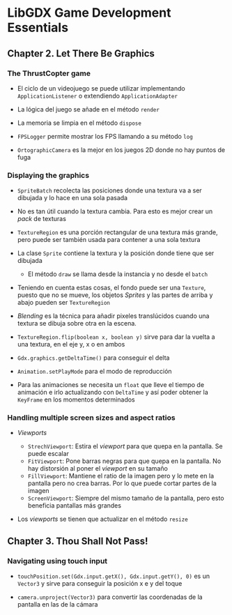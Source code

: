# LibGDX Game Development Essentials

## Chapter 2. Let There Be Graphics

### The ThrustCopter game

* El ciclo de un videojuego se puede utilizar implementando `ApplicationListener` o extendiendo `ApplicationAdapter`

* La lógica del juego se añade en el método `render`

* La memoria se limpia en el método `dispose`

* `FPSLogger` permite mostrar los FPS llamando a su método `log`

* `OrtographicCamera` es la mejor en los juegos 2D donde no hay puntos de fuga

### Displaying the graphics

* `SpriteBatch` recolecta las posiciones donde una textura va a ser dibujada y lo hace en una sola pasada

* No es tan útil cuando la textura cambia. Para esto es mejor crear un *pack* de texturas

* `TextureRegion` es una porción rectangular de una textura más grande, pero puede ser también usada para contener a una sola textura

* La clase `Sprite` contiene la textura y la posición donde tiene que ser dibujada

  * El método `draw` se llama desde la instancia y no desde el `batch`

* Teniendo en cuenta estas cosas, el fondo puede ser una `Texture`, puesto que no se mueve, los objetos *Sprites* y las partes de arriba y abajo pueden ser `TextureRegion`

* *Blending* es la técnica para añadir pixeles translúcidos cuando una textura se dibuja sobre otra en la escena.

* `TextureRegion.flip(boolean x, boolean y)` sirve para dar la vuelta a una textura, en el eje y, x o en ambos

* `Gdx.graphics.getDeltaTime()` para conseguir el delta

* `Animation.setPlayMode` para el modo de reproducción

* Para las animaciones se necesita un `float` que lleve el tiempo de animación e irlo actualizando con `DeltaTime` y así poder obtener la `KeyFrame` en los momentos determinados

### Handling multiple screen sizes and aspect ratios

* *Viewports*

  * `StrechViewport`: Estira el *viewport* para que quepa en la pantalla. Se puede escalar
  * `FitViewport`: Pone barras negras para que quepa en la pantalla. No hay distorsión al poner el *viewport* en su tamaño
  * `FillViewport`: Mantiene el ratio de la imagen pero y lo mete en la pantalla pero no crea barras. Por lo que puede cortar partes de la imagen
  * `ScreenViewport`: Siempre del mismo tamaño de la pantalla, pero esto beneficia pantallas más grandes

* Los *viewports* se tienen que actualizar en el método `resize`

## Chapter 3. Thou Shall Not Pass!

### Navigating using touch input

* `touchPosition.set(Gdx.input.getX(), Gdx.input.getY(), 0)` es un `Vector3` y sirve para conseguir la posición x e y del toque

* `camera.unproject(Vector3)` para convertir las coordenadas de la pantalla en las de la cámara
